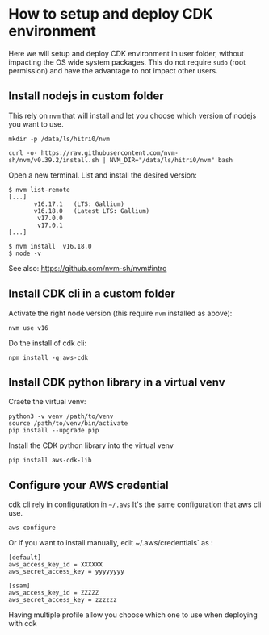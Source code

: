 # How to setup and deploy CDK environment

Here we will setup and deploy CDK environment in user folder, without impacting the OS wide system packages. 
This do not require `sudo` (root permission) and have the advantage to not impact other users.

## Install nodejs in custom folder 
This rely on `nvm` that will install and let you choose which version of nodejs you want to use.
```
mkdir -p /data/ls/hitri0/nvm

curl -o- https://raw.githubusercontent.com/nvm-sh/nvm/v0.39.2/install.sh | NVM_DIR="/data/ls/hitri0/nvm" bash
```
Open a new terminal. List and install the desired version:
```
$ nvm list-remote
[...]
       v16.17.1   (LTS: Gallium)
       v16.18.0   (Latest LTS: Gallium)
        v17.0.0
        v17.0.1
[...]

$ nvm install  v16.18.0
$ node -v
```
See also: https://github.com/nvm-sh/nvm#intro

## Install CDK cli in a custom folder
Activate the right node version (this require `nvm` installed as above):
```
nvm use v16
```
Do the install of cdk cli:
```
npm install -g aws-cdk
```

## Install CDK python library in a virtual venv
Craete the virtual venv:
```
python3 -v venv /path/to/venv
source /path/to/venv/bin/activate
pip install --upgrade pip
```
Install the CDK python library into the virtual venv
```
pip install aws-cdk-lib
```

## Configure your AWS credential
cdk cli rely in configuration in `~/.aws` It's the same configuration that aws cli use. 
```
aws configure
```

Or if you want to install manually, edit ~/.aws/credentials` as :
```
[default]
aws_access_key_id = XXXXXX
aws_secret_access_key = yyyyyyyy

[ssam]
aws_access_key_id = ZZZZZ
aws_secret_access_key = zzzzzz
```

Having multiple profile allow you choose which one to use when deploying with cdk

